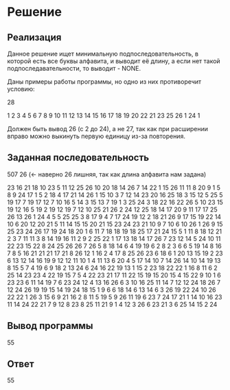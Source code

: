 # Решение

## Реализация

Данное решение ищет минимальную подпоследовательность, в которой есть все буквы алфавита, и выводит её длину, а если нет такой подпоследавательности, то выводит - NONE.

Даны примеры работы программы, но одно из них противоречит условию:

28

1 2 3 4 5 6 7 8 9 10 11 12 13 14 15 16 17 18 19 20 22 21 23 25 26 1 24 1

Должен быть вывод 26 (с 2 до 24), а не 27, так как при расширении вправо можно выкинуть первую единицу из-за повторения.

## Заданная последовательность

507 26 (<- наверно 26 лишняя, так как длина алфавита нам задана)

23 16 21 18 10 23 5 11 12 25 26 10 20 18 14 26 7 14 22 1 15 26 11 11 8 20 9 1 5 8 9 24 17 1 5 2 18 4 17 21 14 26 1 15 10 3 7 12 14 23 20 16 25 18 3 15 12 5 25 5 19 17 7 19 17 12 7 10 16 5 14 3 15 13 7 19 1 3 25 24 3 18 22 16 22 26 5 10 23 15 19 12 16 5 19 2 19 12 19 7 12 10 25 21 26 2 24 12 25 18 14 17 20 9 11 17 17 25 26 13 26 1 24 4 5 5 25 25 3 8 17 9 4 7 17 24 19 12 2 18 21 26 9 17 15 19 22 14 10 6 20 12 20 21 5 11 14 15 15 20 21 15 23 24 23 21 10 9 7 10 6 10 26 1 26 9 15 25 23 24 26 17 19 24 18 20 1 6 11 7 18 18 19 18 25 17 21 24 15 5 1 11 8 18 12 21 2 3 7 11 11 3 8 14 19 16 11 2 9 2 25 22 1 17 13 18 14 17 26 7 23 12 14 5 24 10 11 22 23 15 22 8 24 25 26 26 7 26 5 8 18 14 6 4 19 19 6 2 8 2 3 6 6 5 19 14 8 16 7 8 5 16 21 21 21 17 21 8 26 12 1 16 2 4 17 8 25 26 23 6 18 6 1 20 13 15 19 2 23 6 13 12 14 16 19 9 12 12 11 10 1 4 11 13 6 20 4 5 17 14 10 7 14 26 14 10 14 19 13 8 15 5 7 4 19 6 9 18 2 13 24 6 24 16 22 19 13 1 15 2 23 18 22 22 1 16 8 11 6 2 25 14 23 23 4 22 19 15 7 5 4 22 23 21 17 11 22 15 19 15 20 15 4 15 22 9 10 1 6 23 23 6 11 14 19 7 6 23 24 12 4 13 16 26 6 3 10 16 25 11 14 7 12 12 24 18 26 7 12 24 26 19 19 15 14 19 24 18 15 1 9 6 6 18 14 6 13 14 6 3 26 19 22 24 10 26 22 22 1 26 3 15 6 9 21 16 2 8 11 5 19 5 9 26 11 19 6 23 7 24 17 21 1 14 10 16 23 11 14 24 22 21 7 9 12 8 23 8 25 11 21 9 1 4 12 3 26 6 23 21 3 6 25 14 15 2 24

## Вывод программы

55

## Ответ

55